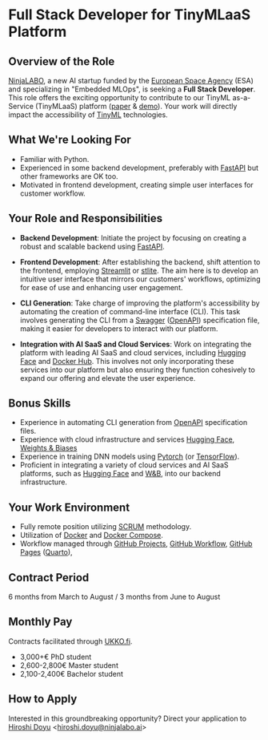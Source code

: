 #  Full Stack Developer for TinyMLaaS Platform

## Overview of the Role
[NinjaLABO](https://ninjalabo.ai), a new AI startup funded
by the [European Space Agency](https://www.esa.int/) (ESA)
and specializing in "Embedded MLOps",
is seeking a **Full Stack Developer**.
This role offers the exciting opportunity to contribute to our TinyML as-a-Service (TinyMLaaS) platform
([paper](https://ieeexplore.ieee.org/document/9427352) & [demo](https://youtu.be/zPPVzjHHE10?si=ZOgAsr0PSt7xAt15)).
Your work will directly impact the accessibility of [TinyML](https://www.tinyml.org/) technologies.

## What We're Looking For

- Familiar with Python.
- Experienced in some backend development, preferably with
  [FastAPI](https://fastapi.tiangolo.com/) but other frameworks are OK too.
- Motivated in frontend development, creating simple user interfaces
  for customer workflow.


## Your Role and Responsibilities

- **Backend Development**: Initiate the project by focusing on creating a
  robust and scalable backend using [FastAPI](https://fastapi.tiangolo.com/).
  
- **Frontend Development**: After establishing the backend, shift
  attention to the frontend, employing [Streamlit](https://streamlit.io/) or [stlite](https://github.com/whitphx/stlite). The aim
  here is to develop an intuitive user interface that mirrors our
  customers' workflows, optimizing for ease of use and enhancing user
  engagement.
  
- **CLI Generation**: Take charge of improving the platform's
  accessibility by automating the creation of command-line interface
  (CLI). This task involves generating the CLI from a [Swagger](https://swagger.io/)
  ([OpenAPI](https://www.openapis.org/)) specification file, making it easier for developers to
  interact with our platform.
  
- **Integration with AI SaaS and Cloud Services**: Work on integrating the
  platform with leading AI SaaS and cloud services, including [Hugging
  Face](https://huggingface.co/) and [Docker Hub](https://hub.docker.com/). This involves not only incorporating these
  services into our platform but also ensuring they function cohesively
  to expand our offering and elevate the user experience.



## Bonus Skills
- Experience in automating CLI generation from [OpenAPI](https://www.openapis.org/) specification files.
- Experience with cloud infrastructure and services [Hugging Face](https://huggingface.co/), [Weights
& Biases](https://wandb.ai/)
- Experience in training DNN models using [Pytorch](https://pytorch.org/) (or [TensorFlow](https://www.tensorflow.org/)).
- Proficient in integrating a variety of cloud services and AI SaaS platforms, such as [Hugging Face](https://huggingface.co/) and [W&B](https://wandb.ai/), into our backend infrastructure. 


## Your Work Environment
- Fully remote position utilizing [SCRUM](https://www.scrum.org/) methodology.
- Utilization of [Docker](https://www.docker.com/) and [Docker Compose](https://docs.docker.com/compose/).
- Workflow managed through
[GitHub Projects](https://docs.github.com/en/issues/planning-and-tracking-with-projects/learning-about-projects/about-projects),
[GitHub Workflow](https://docs.github.com/en/actions/using-workflows),
[GitHub Pages](https://https://pages.github.com/)
([Quarto](https://quarto.org/)),


## Contract Period
6 months from March to August / 3 months from June to August

## Monthly Pay
Contracts facilitated through [UKKO.fi](https://www.ukko.fi/).

- 3,000+€ PhD student
- 2,600-2,800€ Master student
- 2,100-2,400€ Bachelor student


## How to Apply
Interested in this groundbreaking opportunity?
Direct your application to [Hiroshi
Doyu](https://www.linkedin.com/in/hidoyu/)
<[hiroshi.doyu@ninjalabo.ai](mailto:hiroshi.doyu@ninjalabo.ai)>

